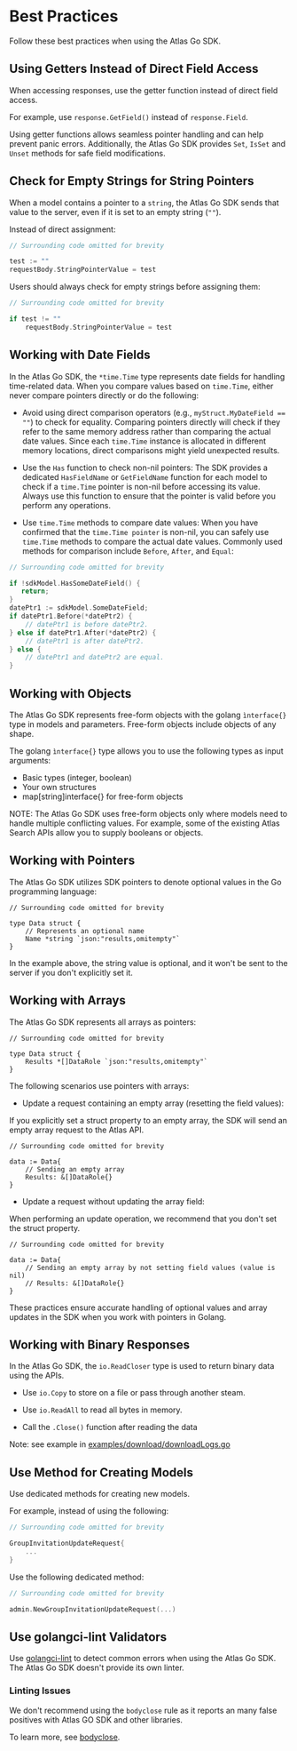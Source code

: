 # Best Practices

Follow these best practices when using the Atlas Go SDK.

## Using Getters Instead of Direct Field Access

When accessing responses, use the getter function instead of direct field access.

For example, use `response.GetField()` instead of `response.Field`.

Using getter functions allows seamless pointer handling and can help prevent panic errors.
Additionally, the Atlas Go SDK provides `Set`, `IsSet` and `Unset` methods for safe field modifications.

## Check for Empty Strings for String Pointers

When a model contains a pointer to a `string`, the Atlas Go SDK sends that value to the server,
even if it is set to an empty string (`""`).

Instead of direct assignment:
```go
// Surrounding code omitted for brevity

test := ""
requestBody.StringPointerValue = test
```

Users should always check for empty strings before assigning them:
```go
// Surrounding code omitted for brevity

if test != ""   
    requestBody.StringPointerValue = test
```

## Working with Date Fields

In the Atlas Go SDK, the `*time.Time` type represents date fields for handling time-related data. 
When you compare values based on `time.Time`, either never compare pointers directly or do the following:

- Avoid using direct comparison operators (e.g., `myStruct.MyDateField == ""`) to check for equality. Comparing pointers directly will check if they refer to the same memory address rather than comparing the actual date values. Since each `time.Time` instance is allocated in different memory locations, direct comparisons might yield unexpected results.

- Use the `Has` function to check non-nil pointers:
The SDK provides a dedicated `HasFieldName` or `GetFieldName` function for each model to check if a `time.Time` pointer is non-nil before accessing its value. Always use this function to ensure that the pointer is valid before you perform any operations.

- Use `time.Time` methods to compare date values:
When you have confirmed that the `time.Time pointer` is non-nil, you can safely use `time.Time` methods to compare the actual date values. Commonly used methods for comparison include `Before`, `After`, and `Equal`:

```go
// Surrounding code omitted for brevity

if !sdkModel.HasSomeDateField() {
   return;
}
datePtr1 := sdkModel.SomeDateField;
if datePtr1.Before(*datePtr2) {
    // datePtr1 is before datePtr2.
} else if datePtr1.After(*datePtr2) {
    // datePtr1 is after datePtr2.
} else {
    // datePtr1 and datePtr2 are equal.
}
```

## Working with Objects

The Atlas Go SDK represents free-form objects with the golang `ìnterface{}` type in models and parameters. Free-form objects include objects of any shape. 

The golang `ìnterface{}` type allows you to use the following types as input arguments:

- Basic types (integer, boolean)
- Your own structures
- map[string]interface{} for free-form objects

NOTE: The Atlas Go SDK uses free-form objects only where models need to handle multiple conflicting values. For example, some of the existing Atlas Search APIs allow you to supply booleans or objects.

## Working with Pointers

The Atlas Go SDK utilizes SDK pointers to denote optional values in the Go programming language:

```golang
// Surrounding code omitted for brevity

type Data struct {
    // Represents an optional name
    Name *string `json:"results,omitempty"`
}
```

In the example above, the string value is optional, and it won't be sent to the server if you don't explicitly set it.

## Working with Arrays

The Atlas Go SDK represents all arrays as pointers:

```golang
// Surrounding code omitted for brevity

type Data struct {
    Results *[]DataRole `json:"results,omitempty"`
}
```

The following scenarios use pointers with arrays:

- Update a request containing an empty array (resetting the field values):

If you explicitly set a struct property to an empty array, the SDK will send an empty array request to the Atlas API.

```golang
// Surrounding code omitted for brevity

data := Data{
    // Sending an empty array
    Results: &[]DataRole{}
}
```

- Update a request without updating the array field:

When performing an update operation, we recommend that you don't set the struct property.

```golang
// Surrounding code omitted for brevity

data := Data{
    // Sending an empty array by not setting field values (value is nil)
    // Results: &[]DataRole{}
}
```

These practices ensure accurate handling of optional values and array updates in the SDK when you work with pointers in Golang.

## Working with Binary Responses

In the Atlas Go SDK, the `io.ReadCloser` type is used to return binary data using the APIs. 

- Use `io.Copy` to store on a file or pass through another steam.

- Use `io.ReadAll` to read all bytes in memory.

- Call the `.Close()` function after reading the data

Note: see example in [examples/download/downloadLogs.go](https://github.com/mongodb/atlas-sdk-go/blob/main/examples/download/downloadLogs.go)

## Use Method for Creating Models

Use dedicated methods for creating new models.

For example, instead of using the following:

```go
// Surrounding code omitted for brevity

GroupInvitationUpdateRequest{
    ...
}
```

Use the following dedicated method:
```go
// Surrounding code omitted for brevity

admin.NewGroupInvitationUpdateRequest(...)
```

## Use golangci-lint Validators

Use [golangci-lint](https://golangci-lint.run/) to detect common errors when using the Atlas Go SDK. 
The Atlas Go SDK doesn't provide its own linter.

### Linting Issues

We don't recommend using the `bodyclose` rule as it reports an many false positives with Atlas GO SDK and other libraries.

To learn more, see [bodyclose](https://github.com/timakin/bodyclose/issues/39).

